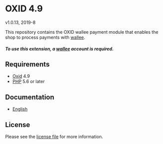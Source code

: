 # OXID 4.9

v1.0.13, 2019-8

This repository contains the OXID  wallee payment module that enables the shop to process payments with [wallee](https://www.wallee.com).

##### To use this extension, a [wallee](https://www.wallee.com) account is required.

## Requirements

* [Oxid](https://www.oxid-esales.com/) 4.9
* [PHP](http://php.net/) 5.6 or later

## Documentation

* [English](https://plugin-documentation.wallee.com/wallee-payment/oxid-4.9/1.0.13/docs/en/documentation.html)

## License

Please see the [license file](https://github.com/wallee-payment/oxid-4.9/blob/1.0.13/LICENSE) for more information.